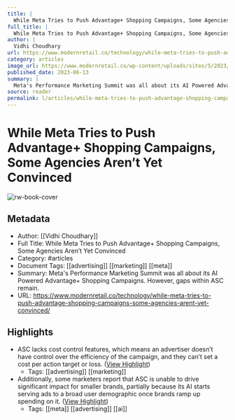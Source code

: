 ```yaml
---
title: |
  While Meta Tries to Push Advantage+ Shopping Campaigns, Some Agencies Aren’t Yet Convinced
full_title: |
  While Meta Tries to Push Advantage+ Shopping Campaigns, Some Agencies Aren’t Yet Convinced
author: |
  Vidhi Choudhary
url: https://www.modernretail.co/technology/while-meta-tries-to-push-advantage-shopping-campaigns-some-agencies-arent-yet-convinced/
category: articles
image_url: https://www.modernretail.co/wp-content/uploads/sites/5/2023/01/Meta-e1674774034702.jpeg
published_date: 2023-06-13
summary: |
  Meta's Performance Marketing Summit was all about its AI Powered Advantage+ Shopping Campaigns. However, gaps within ASC remain.
source: reader
permalink: l/articles/while-meta-tries-to-push-advantage-shopping-campaigns-some-agencies-aren-t-yet-convinced
---
```

# While Meta Tries to Push Advantage+ Shopping Campaigns, Some Agencies Aren’t Yet Convinced

![rw-book-cover](https://www.modernretail.co/wp-content/uploads/sites/5/2023/01/Meta-e1674774034702.jpeg)

## Metadata
- Author: [[Vidhi Choudhary]]
- Full Title: While Meta Tries to Push Advantage+ Shopping Campaigns, Some Agencies Aren’t Yet Convinced
- Category: #articles
- Document Tags: [[advertising]] [[marketing]] [[meta]] 
- Summary: Meta's Performance Marketing Summit was all about its AI Powered Advantage+ Shopping Campaigns. However, gaps within ASC remain.
- URL: https://www.modernretail.co/technology/while-meta-tries-to-push-advantage-shopping-campaigns-some-agencies-arent-yet-convinced/

## Highlights
- ASC lacks cost control features, which means an advertiser doesn’t have control over the efficiency of the campaign, and they can’t set a cost per action target or loss. ([View Highlight](https://read.readwise.io/read/01h2z47a30b4jynyfjm4fye6tv))
    - Tags: [[advertising]] [[marketing]] 
- Additionally, some marketers report that ASC is unable to drive significant impact for smaller brands, partially because its AI starts serving ads to a broad user demographic once brands ramp up spending on it. ([View Highlight](https://read.readwise.io/read/01h2z4713g33wdt7em60gkhycm))
    - Tags: [[meta]] [[advertising]] [[ai]] 


